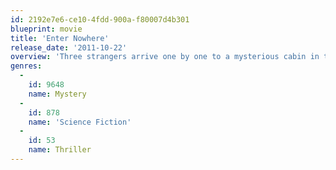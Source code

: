 ```yaml
---
id: 2192e7e6-ce10-4fdd-900a-f80007d4b301
blueprint: movie
title: 'Enter Nowhere'
release_date: '2011-10-22'
overview: 'Three strangers arrive one by one to a mysterious cabin in the middle of nowhere after enduring separate life-altering predicaments. Searching for a way out of the woods, frustrated, hungry and battling to stay warm they discover their mysterious connection and realize what they have to do in order to get out of the woods alive.'
genres:
  -
    id: 9648
    name: Mystery
  -
    id: 878
    name: 'Science Fiction'
  -
    id: 53
    name: Thriller
---
```

